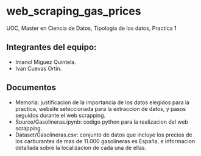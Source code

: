 # web_scraping_gas_prices
UOC, Master en Ciencia de Datos, Tipologia de los datos, Practica 1

## Integrantes del equipo: 
* Imanol Miguez Quintela.
* Ivan Cuevas Ortin.

## Documentos
* Memoria: justificacion de la importancia de los datos elegidos para la practica, website seleccionada para la extraccion de datos, y pasos seguidos durante el web scrapping.
* Source/Gasolineras.ipynb: codigo python para la realizacion del web scrapping.
* Dataset/Gasolineras.csv: conjunto de datos que incluye los precios de los carburantes de mas de 11.000 gasolineras es España, e informacion detallada sobre la localizacion de cada una de ellas.
